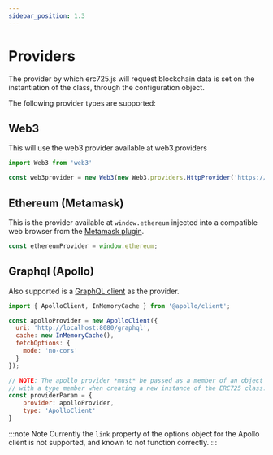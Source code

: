 ```yaml
---
sidebar_position: 1.3
---
```

# Providers

The provider by which erc725.js will request blockchain data is set on
the instantiation of the class, through the configuration object.

The following provider types are supported:

## Web3

This will use the web3 provider available at web3.providers

``` javascript
import Web3 from 'web3'

const web3provider = new Web3(new Web3.providers.HttpProvider('https://rpc.l14.lukso.network'));
```

## Ethereum (Metamask)

This is the provider available at `window.ethereum` injected into a
compatible web browser from the [Metamask plugin](https://metamask.io/).

``` javascript
const ethereumProvider = window.ethereum;
```

## Graphql (Apollo)

Also supported is a [GraphQL
client](https://www.apollographql.com/docs/) as the provider.

``` javascript
import { ApolloClient, InMemoryCache } from '@apollo/client';

const apolloProvider = new ApolloClient({
  uri: 'http://localhost:8080/graphql',
  cache: new InMemoryCache(),
  fetchOptions: {
    mode: 'no-cors'
  }
});

// NOTE: The apollo provider *must* be passed as a member of an object along
// with a type member when creating a new instance of the ERC725 class.
const providerParam = {
    provider: apolloProvider,
    type: 'ApolloClient'
}
```

:::note Note
Currently the `link` property of the options object for the Apollo client
is not supported, and known to not function correctly.
:::